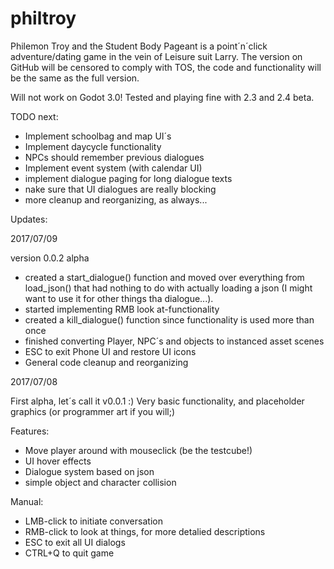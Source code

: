 # philtroy
Philemon Troy and the Student Body Pageant
is a point´n´click adventure/dating game in the vein of Leisure suit Larry. The version on GitHub will be censored to comply with TOS, the code and functionality will be the same as the full version.

Will not work on Godot 3.0! Tested and playing fine with 2.3 and 2.4 beta.

TODO next:
- Implement schoolbag and map UI´s
- Implement daycycle functionality
- NPCs should remember previous dialogues
- Implement event system (with calendar UI)
- implement dialogue paging for long dialogue texts 
- nake sure that UI dialogues are really blocking
- more cleanup and reorganizing, as always...

Updates:

2017/07/09

version 0.0.2 alpha

- created a start_dialogue() function and moved over everything from load_json() that had nothing to do with actually loading a json (I might want to use it for other things tha dialogue...).
- started implementing RMB look at-functionality
- created a kill_dialogue() function since functionality is used more than once
- finished converting Player, NPC´s and objects to instanced asset scenes
- ESC to exit Phone UI and restore UI icons
- General code cleanup and reorganizing

2017/07/08

First alpha, let´s call it v0.0.1 :)
Very basic functionality, and placeholder graphics (or programmer art if you will;)

Features:
- Move player around with mouseclick (be the testcube!)
- UI hover effects
- Dialogue system based on json
- simple object and character collision 

Manual:
- LMB-click to initiate conversation
- RMB-click to look at things, for more detalied descriptions
- ESC to exit all UI dialogs
- CTRL+Q to quit game



